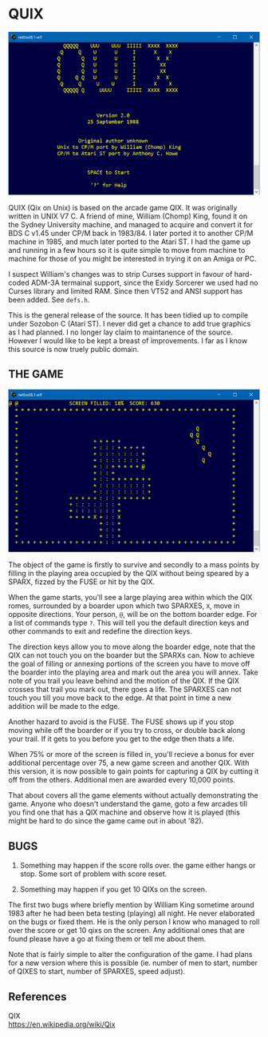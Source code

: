 QUIX
====

![QUIX Screen](./title_screen.png)

QUIX (Qix on Unix) is based on the arcade game QIX.  It was originally written in UNIX V7 C.  A friend of mine, William (Chomp) King, found it on the Sydney University machine, and managed to acquire and convert it for BDS C v1.45 under CP/M back in 1983/84.  I later ported it to another CP/M machine in 1985, and much later ported to the Atari ST.  I had the game up and running in a few hours so it is quite simple to move from machine to machine for those of you might be interested in trying it on an Amiga or PC.  

I suspect William's changes was to strip Curses support in favour of hard-coded ADM-3A termainal support, since the Exidy Sorcerer we used had no Curses library and limited RAM.  Since then VT52 and ANSI support has been added.  See `defs.h`.

This is the general release of the source.  It has been tidied up to compile under Sozobon C (Atari ST).  I never did get a chance to add true graphics as I had planned.  I no longer lay claim to maintanence of the source.  However I would like to be kept a breast of improvements.  I far as I know this source is now truely public domain.


THE GAME
--------

![Play Screen](./play_screen_1.png)

The object of the game is firstly to survive and secondly to a mass points by filling in the playing area occupied by the QIX without being speared by a SPARX, fizzed by the FUSE or hit by the QIX.

When the game starts, you'll see a large playing area within which the QIX romes, surrounded by a boarder upon which two SPARXES, `X`, move in opposite directions. Your person, `@`, will be on the bottom boarder edge. For a list of commands type `?`.  This will tell you the default direction keys and other commands to exit and redefine the direction keys.

The direction keys allow you to move along the boarder edge, note that the QIX can not touch you on the boarder but the SPARXs can. Now to achieve the goal of filling or annexing portions of the screen you have to move off the boarder into the playing area and mark out the area you will annex. Take note of you trail you leave behind and the motion of the QIX. If the QIX crosses that trail you mark out, there goes a life. The SPARXES can not touch you till you move back to the edge. At that point in time a new addition will be made to the edge.

Another hazard to avoid is the FUSE. The FUSE shows up if you stop moving while off the boarder or if you try to cross, or double back along your trail. If it gets to you before you get to the edge then thats a life.

When 75% or more of the screen is filled in, you'll recieve a bonus for ever additional percentage over 75, a new game screen and another QIX. With this version, it is now possible to gain points for capturing a QIX by cutting it off from the others. Additional men are awarded every 10,000 points.

That about covers all the game elements without actually demonstrating the game. Anyone who doesn't understand the game, goto a few arcades till you find one that has a QIX machine and observe how it is played (this might be hard to do since the game came out in about '82).


BUGS
----

1) Something may happen if the score rolls over. the game either hangs or stop. Some sort of problem with score reset.

2) Something may happen if you get 10 QIXs on the screen.

The first two bugs where briefly mention by William King sometime around 1983 after he had been beta testing (playing) all night.  He never elaborated on the bugs or fixed them.  He is the only person I know who managed to roll over the score or get 10 qixs on the screen.  Any additional ones that are found please have a go at fixing them or tell me about them.

Note that is fairly simple to alter the configuration of the game.  I had plans for a new version where this is possible (ie.  number of men to start, number of QIXES to start, number of SPARXES, speed adjust).


References
----------

QIX  
<https://en.wikipedia.org/wiki/Qix>

